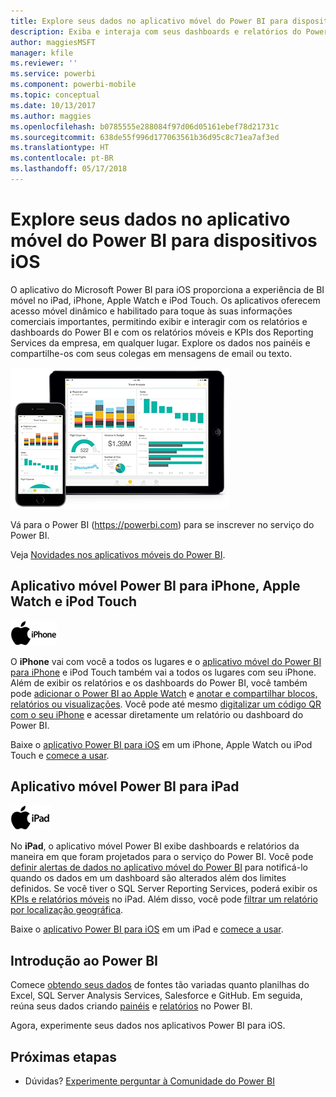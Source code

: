 ```yaml
---
title: Explore seus dados no aplicativo móvel do Power BI para dispositivos iOS
description: Exiba e interaja com seus dashboards e relatórios do Power BI e com os relatórios móveis e KPIs do Reporting Services no iPad, iPhone, Apple Watch e iPod Touch.
author: maggiesMSFT
manager: kfile
ms.reviewer: ''
ms.service: powerbi
ms.component: powerbi-mobile
ms.topic: conceptual
ms.date: 10/13/2017
ms.author: maggies
ms.openlocfilehash: b0785555e288084f97d06d05161ebef78d21731c
ms.sourcegitcommit: 638de55f996d177063561b36d95c8c71ea7af3ed
ms.translationtype: HT
ms.contentlocale: pt-BR
ms.lasthandoff: 05/17/2018
---
```

# <a name="explore-your-data-on-the-power-bi-mobile-app-for-ios-devices"></a>Explore seus dados no aplicativo móvel do Power BI para dispositivos iOS
O aplicativo do Microsoft Power BI para iOS proporciona a experiência de BI móvel no iPad, iPhone, Apple Watch e iPod Touch. Os aplicativos oferecem acesso móvel dinâmico e habilitado para toque às suas informações comerciais importantes, permitindo exibir e interagir com os relatórios e dashboards do Power BI e com os relatórios móveis e KPIs dos Reporting Services da empresa, em qualquer lugar. Explore os dados nos painéis e compartilhe-os com seus colegas em mensagens de email ou texto.

![iPhone e iPad](media/mobile-ios-ipad-iphone-apps/pbi_ipad_iphonedevices.png)

Vá para o Power BI (https://powerbi.com) para se inscrever no serviço do Power BI.

Veja [Novidades nos aplicativos móveis do Power BI](mobile-whats-new-in-the-mobile-apps.md).

## <a name="power-bi-mobile-app-for-iphone-apple-watch-and-ipod-touch"></a>Aplicativo móvel Power BI para iPhone, Apple Watch e iPod Touch
![Logotipo do iPhone](media/mobile-ios-ipad-iphone-apps/iphone-logo-40-px.png)

O **iPhone** vai com você a todos os lugares e o [aplicativo móvel do Power BI para iPhone](mobile-ipad-app-get-started.md) e iPod Touch também vai a todos os lugares com seu iPhone. Além de exibir os relatórios e os dashboards do Power BI, você também pode [adicionar o Power BI ao Apple Watch](mobile-apple-watch.md) e [anotar e compartilhar blocos, relatórios ou visualizações](mobile-annotate-and-share-a-tile-from-the-mobile-apps.md). Você pode até mesmo [digitalizar um código QR com o seu iPhone](mobile-apps-qr-code.md) e acessar diretamente um relatório ou dashboard do Power BI.

Baixe o [aplicativo Power BI para iOS](http://go.microsoft.com/fwlink/?LinkId=522062) em um iPhone, Apple Watch ou iPod Touch e [comece a usar](mobile-iphone-app-get-started.md).

## <a name="power-bi-mobile-app-for-ipad"></a>Aplicativo móvel Power BI para iPad
![Logotipo do iPad](media/mobile-ios-ipad-iphone-apps/ipad-logo-40-px.png)

No **iPad**, o aplicativo móvel Power BI exibe dashboards e relatórios da maneira em que foram projetados para o serviço do Power BI. Você pode [definir alertas de dados no aplicativo móvel do Power BI](mobile-set-data-alerts-in-the-mobile-apps.md) para notificá-lo quando os dados em um dashboard são alterados além dos limites definidos. Se você tiver o SQL Server Reporting Services, poderá exibir os [KPIs e relatórios móveis](mobile-app-ssrs-kpis-mobile-on-premises-reports.md) no iPad. Além disso, você pode [filtrar um relatório por localização geográfica](mobile-apps-geographic-filtering.md).  

Baixe o [aplicativo Power BI para iOS](http://go.microsoft.com/fwlink/?LinkId=522062) em um iPad e [comece a usar](mobile-ipad-app-get-started.md).

## <a name="get-started-with-power-bi"></a>Introdução ao Power BI
Comece [obtendo seus dados](service-get-data.md) de fontes tão variadas quanto planilhas do Excel, SQL Server Analysis Services, Salesforce e GitHub. Em seguida, reúna seus dados criando [painéis](service-dashboards.md) e [relatórios](service-reports.md) no Power BI.

Agora, experimente seus dados nos aplicativos Power BI para iOS.

## <a name="next-steps"></a>Próximas etapas
* Dúvidas? [Experimente perguntar à Comunidade do Power BI](http://community.powerbi.com/)

